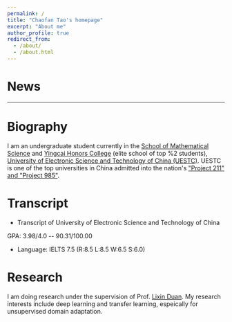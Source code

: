 ```yaml
---
permalink: /
title: "Chaofan Tao's homepage"
excerpt: "About me"
author_profile: true
redirect_from: 
  - /about/
  - /about.html
---
```


# News
-----

# Biography
I am an undergraduate student currently in the [School of Mathematical Science](http://www.math.uestc.edu.cn/) and [Yingcai Honors College](http://www.yingcai.uestc.edu.cn/) (elite school of top %2 students), [University of Electronic Science and Technology of China (UESTC)](https://www.uestc.edu.cn/). UESTC is one of the top universities in China admitted into the nation's ["Project 211" and "Project 985"](https://en.uestc.edu.cn/index.php?m=content&c=index&a=lists&catid=72). 

# Transcript
* Transcript of University of Electronic Science and Technology of China

 GPA: 3.98/4.0 -- 90.31/100.00
* Language: IELTS 7.5 (R:8.5 L:8.5 W:6.5 S:6.0)

# Research
I am doing research under the supervision of Prof. [Lixin Duan](http://lxduan.info/). My research interests include deep learning and transfer learning, espeically for unsupervised domain adaptation.



